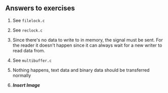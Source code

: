 ## Answers to exercises

1. See `filelock.c`

2. See `reclock.c`

3. Since there's no data to write to in memory, the signal must be sent. For the reader it doesn't happen since it can always wait for a new writer to read data from.

4. See `multibuffer.c`

5. Nothing happens, text data and binary data should be transferred normally

6. ***Insert Image***
